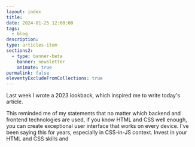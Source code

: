 ```yaml
---
layout: index
title:
date: 2024-01-25 12:00:00
tags:
  - blog
description:
type: articles-item
sections2:
  - type: banner-beta
    banner: newsletter
    animate: true
permalink: false
eleventyExcludeFromCollections: true
---
```


Last week I wrote a 2023 lookback, which inspired me to write today's article.


This reminded me of my statements that no matter which backend and frontend technologies are used, if you know HTML and CSS well enough, you can create exceptional user interface that works on every device. I've been saying this for years, especially in CSS-in-JS context. Invest in your HTML and CSS skills and

